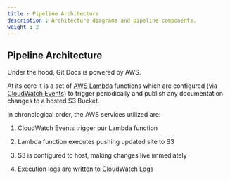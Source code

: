 ```yaml
---
title : Pipeline Architecture
description : Architecture diagrams and pipeline components.
weight : 2
---
```


## Pipeline Architecture 

Under the hood, Git Docs is powered by AWS.

At its core it is a set of [AWS Lambda](https://aws.amazon.com/lambda/) functions which are configured (via [CloudWatch Events](https://docs.aws.amazon.com/AmazonCloudWatch/latest/events/WhatIsCloudWatchEvents.html)) to trigger periodically and publish any documentation changes to a hosted S3 Bucket. 

In chronological order, the AWS services utilized are:

1. CloudWatch Events trigger our Lambda function 

2. Lambda function executes pushing updated site to S3

3. S3 is configured to host, making changes live immediately

4. Execution logs are written to CloudWatch Logs

